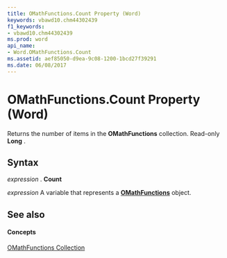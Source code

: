 ```yaml
---
title: OMathFunctions.Count Property (Word)
keywords: vbawd10.chm44302439
f1_keywords:
- vbawd10.chm44302439
ms.prod: word
api_name:
- Word.OMathFunctions.Count
ms.assetid: aef85050-d9ea-9c08-1200-1bcd27f39291
ms.date: 06/08/2017
---
```



# OMathFunctions.Count Property (Word)

Returns the number of items in the  **OMathFunctions** collection. Read-only **Long** .


## Syntax

 _expression_ . **Count**

 _expression_ A variable that represents a **[OMathFunctions](Word.OMathFunctions.md)** object.


## See also


#### Concepts


[OMathFunctions Collection](Word.OMathFunctions.md)

